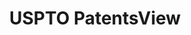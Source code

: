 ---
layout: default
bigquery: https://console.cloud.google.com/bigquery?p=patents-public-data&d=patentsview&page=dataset
citation: Attribution should be given to PatentsView for use, distribution, or derivative
  works.
code: https://github.com/CSSIP-AIR/PatentsView-Code-Snippets/
contributors: USPTO
cost: None
description: 'PatentsView includes US patent data including raw data (summaries, applications,
  pregrant applications), disambugations of inventors and assignees, and inventor
  gender estimates.  Also foreign priority data, # of figures and sheets, and government
  interest statements.'
documentation: https://patentsview.org/query/builder-faqs
last_edit: Mon, 04 Apr 2022 19:02:57 GMT
location: https://patentsview.org/
maintained_by: USPTO
record_creation_timestamp: 12/2/2020 17:20:46
schema_fields: '[''subcategory_id'', ''title'', ''number'', ''disamb_assignee_id_20191231'',
  ''disamb_inventor_id_20191231'', ''latitude'', ''citation_id'', ''level_two'', ''inventor_id'',
  ''category'', ''male'', ''country'', ''fname'', ''disamb_inventor_id_20170808'',
  ''disamb_assignee_id_20200929'', ''num_sheets'', ''role'', ''rawassignee_id'', ''disamb_inventor_id_20170307'',
  ''variety'', ''applicant_type'', ''level_three'', ''lapse_of_patent'', ''name_last'',
  ''level_one'', ''text'', ''organization'', ''section_id'', ''gi_statement'', ''id'',
  ''disamb_assignee_id_20190820'', ''latlong'', ''classification_status'', ''state_fips'',
  ''name_first'', ''location_id'', ''lname'', ''subgroup_id'', ''date'', ''_102_date'',
  ''category_id'', ''disamb_assignee_id_20200630'', ''county'', ''doc_type'', ''subclass'',
  ''designation'', ''attribution_status'', ''subgroup'', ''disamb_inventor_id_20171226'',
  ''uuid'', ''f102_date'', ''field_id'', ''name'', ''latin_name'', ''disamb_inventor_id_20171003'',
  ''male_flag'', ''length'', ''city'', ''deceased'', ''state'', ''subclass_id'', ''disamb_assignee_id_20181127'',
  ''group_id'', ''disamb_inventor_id_20191008'', ''patent_id'', ''term_disclaimer'',
  ''assignee_id'', ''disamb_inventor_id_20201229'', ''_371_date'', ''disamb_inventor_id_20200331'',
  ''disamb_inventor_id_20200929'', ''mainclass_id'', ''symbol_position'', ''ipc_version_indicator'',
  ''kind'', ''disamb_inventor_id_20190312'', ''disamb_assignee_id_20200331'', ''filename'',
  ''longitude'', ''contract_award_number'', ''disamb_inventor_id_20180528'', ''main_group'',
  ''organization_id'', ''rel_id'', ''action_date'', ''disamb_assignee_id_20190312'',
  ''status'', ''num'', ''ipc_class'', ''publication_number'', ''disamb_inventor_id_20190820'',
  ''classification_level'', ''disamb_inventor_id_20181127'', ''series_code'', ''group'',
  ''term_grant'', ''term_extension'', ''disamb_assignee_id_20191008'', ''classification_value'',
  ''dependent'', ''country_transformed'', ''county_fips'', ''disclaimer_date'', ''doctype'',
  ''withdrawn'', ''sequence'', ''application_id'', ''num_claims'', ''disamb_inventor_id_20200630'',
  ''type'', ''relkind'', ''subsection_id'', ''section'', ''rawlocation_id'', ''abstract'',
  ''sector_title'', ''lawyer_id'', ''f371_date'', ''rawinventor_id'', ''exemplary'',
  ''reldocno'', ''classification_data_source'', ''num_figures'', ''field_title'',
  ''rule_47'']'
shortname: patentsview
tags:
- disambiguation
- United States
- gender
terms_of_use: Creative Commons Attribution 4.0 International License.
timeframe: 1963-1999
title: USPTO PatentsView
uuid: cf1780b1-e265-4e49-8d1d-83b9cfe0fd9a
---